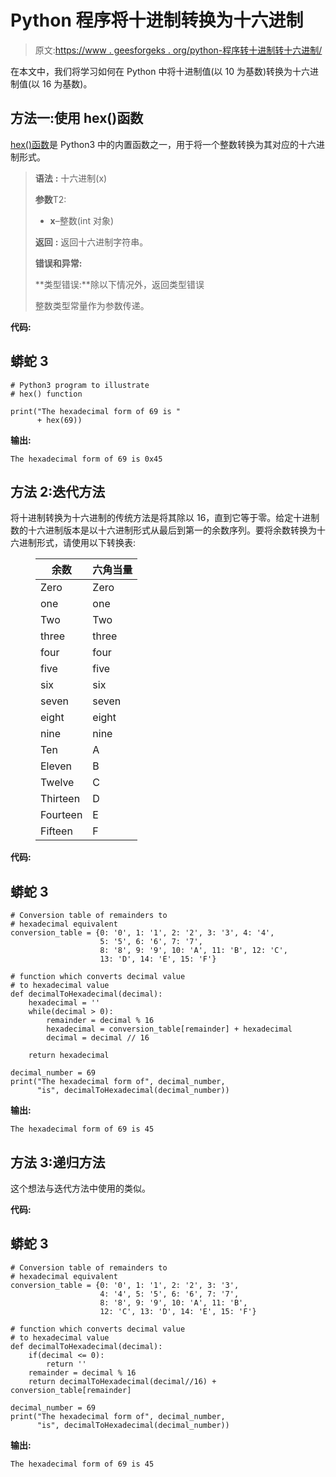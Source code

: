 # Python 程序将十进制转换为十六进制

> 原文:[https://www . geesforgeks . org/python-程序转十进制转十六进制/](https://www.geeksforgeeks.org/python-program-to-convert-decimal-to-hexadecimal/)

在本文中，我们将学习如何在 Python 中将十进制值(以 10 为基数)转换为十六进制值(以 16 为基数)。

## **方法一:使用 hex()函数**

[hex()函数](https://www.geeksforgeeks.org/python-hex-function/)是 Python3 中的内置函数之一，用于将一个整数转换为其对应的十六进制形式。

> **语法** **:** 十六进制(x)
> 
> **参数**T2:
> 
> *   **x**–整数(int 对象)
> 
> **返回** **:** 返回十六进制字符串。
> 
> **错误和异常:**
> 
> **类型错误:**除以下情况外，返回类型错误
> 
> 整数类型常量作为参数传递。

**代码:**

## 蟒蛇 3

```
# Python3 program to illustrate
# hex() function

print("The hexadecimal form of 69 is "
      + hex(69))
```

**输出:**

```
The hexadecimal form of 69 is 0x45
```

## **方法 2:迭代方法**

将十进制转换为十六进制的传统方法是将其除以 16，直到它等于零。给定十进制数的十六进制版本是以十六进制形式从最后到第一的余数序列。要将余数转换为十六进制形式，请使用以下转换表:

<figure class="table">

| **余数** | **六角当量** |
| --- | --- |
| Zero | Zero |
| one | one |
| Two | Two |
| three | three |
| four | four |
| five | five |
| six | six |
| seven | seven |
| eight | eight |
| nine | nine |
| Ten | A |
| Eleven | B |
| Twelve | C |
| Thirteen | D |
| Fourteen | E |
| Fifteen | F |

</figure>

**代码:**

## 蟒蛇 3

```
# Conversion table of remainders to
# hexadecimal equivalent
conversion_table = {0: '0', 1: '1', 2: '2', 3: '3', 4: '4',
                    5: '5', 6: '6', 7: '7',
                    8: '8', 9: '9', 10: 'A', 11: 'B', 12: 'C',
                    13: 'D', 14: 'E', 15: 'F'}

# function which converts decimal value
# to hexadecimal value
def decimalToHexadecimal(decimal):
    hexadecimal = ''
    while(decimal > 0):
        remainder = decimal % 16
        hexadecimal = conversion_table[remainder] + hexadecimal
        decimal = decimal // 16

    return hexadecimal

decimal_number = 69
print("The hexadecimal form of", decimal_number,
      "is", decimalToHexadecimal(decimal_number))
```

**输出:**

```
The hexadecimal form of 69 is 45
```

## **方法 3:递归方法**

这个想法与迭代方法中使用的类似。

**代码:**

## 蟒蛇 3

```
# Conversion table of remainders to
# hexadecimal equivalent
conversion_table = {0: '0', 1: '1', 2: '2', 3: '3',
                    4: '4', 5: '5', 6: '6', 7: '7',
                    8: '8', 9: '9', 10: 'A', 11: 'B',
                    12: 'C', 13: 'D', 14: 'E', 15: 'F'}

# function which converts decimal value
# to hexadecimal value
def decimalToHexadecimal(decimal):
    if(decimal <= 0):
        return ''
    remainder = decimal % 16
    return decimalToHexadecimal(decimal//16) + conversion_table[remainder]

decimal_number = 69
print("The hexadecimal form of", decimal_number,
      "is", decimalToHexadecimal(decimal_number))
```

**输出:**

```
The hexadecimal form of 69 is 45
```